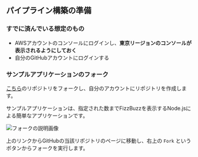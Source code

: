 ## パイプライン構築の準備

### すでに済んでいる想定のもの

- AWSアカウントのコンソールにログインし、**東京リージョンのコンソールが表示されるようにしておく**
- 自分のGitHubアカウントにログインする

### サンプルアプリケーションのフォーク

  [こちら](https://github.com/katainaka0503/ci-cd-hands-on-codedeploy)のリポジトリをフォークし、自分のアカウントにリポジトリを作成します。
  
  サンプルアプリケーションは、指定された数までFizzBuzzを表示するNode.jsによる簡単なアプリケーションです。

  ![フォークの説明画像](https://cdn-ssl-devio-img.classmethod.jp/wp-content/uploads/2018/08/fork.png)

  上のリンクからGitHubの当該リポジトリのページに移動し、右上の `Fork` というボタンからフォークを実行します。
